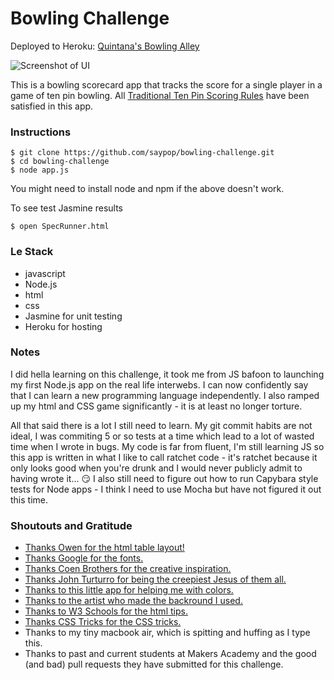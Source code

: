 # Bowling Challenge

Deployed to Heroku: [Quintana's Bowling Alley](https://quintanas-bowling-alley.herokuapp.com/)

![Screenshot of UI](https://github.com/saypop/bowling-challenge/blob/master/images/Screenshot.png)

This is a bowling scorecard app that tracks the score for a single player in a game of ten pin bowling. All [Traditional Ten Pin Scoring Rules](https://en.wikipedia.org/wiki/Ten-pin_bowling#Traditional_scoring) have been satisfied in this app.

### Instructions
```
$ git clone https://github.com/saypop/bowling-challenge.git
$ cd bowling-challenge
$ node app.js
```

You might need to install node and npm if the above doesn't work.

To see test Jasmine results
```
$ open SpecRunner.html
```

### Le Stack

- javascript
- Node.js
- html
- css
- Jasmine for unit testing
- Heroku for hosting

### Notes

I did hella learning on this challenge, it took me from JS bafoon to launching my first Node.js app on the real life interwebs. I can now confidently say that I can learn a new programming language independently. I also ramped up my html and CSS game significantly - it is at least no longer torture.

All that said there is a lot I still need to learn. My git commit habits are not ideal, I was commiting 5 or so tests at a time which lead to a lot of wasted time when I wrote in bugs.
My code is far from fluent, I'm still learning JS so this app is written in what I like to call ratchet code - it's ratchet because it only looks good when you're drunk and I would never publicly admit to having wrote it... 😏
I also still need to figure out how to run Capybara style tests for Node apps - I think I need to use Mocha but have not figured it out this time.

### Shoutouts and Gratitude

- [Thanks Owen for the html table layout!](https://codepen.io/owenjam/pen/reeLWN)
- [Thanks Google for the fonts.](https://fonts.google.com)
- [Thanks Coen Brothers for the creative inspiration.](https://www.imdb.com/title/tt0118715)
- [Thanks John Turturro for being the creepiest Jesus of them all.](https://www.imdb.com/title/tt0118715/characters/nm0001806)
- [Thanks to this little app for helping me with colors.](https://html-color-codes.info/colors-from-image/#)
- [Thanks to the artist who made the backround I used.](https://wallup.net/the-big-lebowski-minimalism-jesus-quintana/)
- [Thanks to W3 Schools for the html tips.](https://www.w3schools.com)
- [Thanks CSS Tricks for the CSS tricks.](https://css-tricks.com)
- Thanks to my tiny macbook air, which is spitting and huffing as I type this.
- Thanks to past and current students at Makers Academy and the good (and bad) pull requests they have submitted for this challenge.
